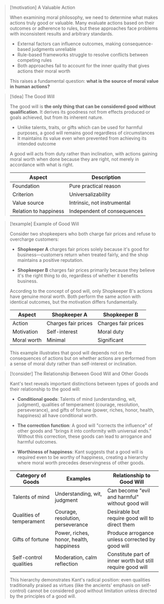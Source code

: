 > [!motivation] A Valuable Action
> 
> When examining moral philosophy, we need to determine what makes actions truly good or valuable. Many evaluate actions based on their outcomes or adherence to rules, but these approaches face problems with inconsistent results and arbitrary standards.
> 
> - External factors can influence outcomes, making consequence-based judgments unreliable
> - Rule-based frameworks struggle to resolve conflicts between competing rules
> - Both approaches fail to account for the inner quality that gives actions their moral worth
> 
> This raises a fundamental question: **what is the source of moral value in human actions?**

> [!idea] The Good Will
> 
> The good will is **the only thing that can be considered good without qualification**. It derives its goodness not from effects produced or goals achieved, but from its inherent nature.
> 
> - Unlike talents, traits, or gifts which can be used for harmful purposes, a good will remains good regardless of circumstances
> - It maintains its value even when prevented from achieving its intended outcome
> 
> A good will acts from duty rather than inclination, with actions gaining moral worth when done because they are right, not merely in accordance with what is right.
> 
> |Aspect|Description|
> |---|---|
> |Foundation|Pure practical reason|
> |Criterion|Universalizability|
> |Value source|Intrinsic, not instrumental|
> |Relation to happiness|Independent of consequences|

> [!example] Example of Good Will
> 
> Consider two shopkeepers who both charge fair prices and refuse to overcharge customers:
> 
> - **Shopkeeper A** charges fair prices solely because it's good for business—customers return when treated fairly, and the shop maintains a positive reputation.
>     
> - **Shopkeeper B** charges fair prices primarily because they believe it's the right thing to do, regardless of whether it benefits business.
>     
> 
> According to the concept of good will, only Shopkeeper B's actions have genuine moral worth. Both perform the same action with identical outcomes, but the motivation differs fundamentally.
> 
> |Aspect|Shopkeeper A|Shopkeeper B|
> |---|---|---|
> |Action|Charges fair prices|Charges fair prices|
> |Motivation|Self-interest|Moral duty|
> |Moral worth|Minimal|Significant|
> 
> This example illustrates that good will depends not on the consequences of actions but on whether actions are performed from a sense of moral duty rather than self-interest or inclination.

> [!consider] The Relationship Between Good Will and Other Goods
> 
> Kant's text reveals important distinctions between types of goods and their relationship to the good will:
> 
> - **Conditional goods**: Talents of mind (understanding, wit, judgment), qualities of temperament (courage, resolution, perseverance), and gifts of fortune (power, riches, honor, health, happiness) all have conditional worth.
>     
> - **The correction function**: A good will "corrects the influence" of other goods and "brings it into conformity with universal ends." Without this correction, these goods can lead to arrogance and harmful outcomes.
>     
> - **Worthiness of happiness**: Kant suggests that a good will is required even to be worthy of happiness, creating a hierarchy where moral worth precedes deservingness of other goods.
>     
> 
> |Category of Goods|Examples|Relationship to Good Will|
> |---|---|---|
> |Talents of mind|Understanding, wit, judgment|Can become "evil and harmful" without good will|
> |Qualities of temperament|Courage, resolution, perseverance|Desirable but require good will to direct them|
> |Gifts of fortune|Power, riches, honor, health, happiness|Produce arrogance unless corrected by good will|
> |Self-control qualities|Moderation, calm reflection|Constitute part of inner worth but still require good will|
> 
> This hierarchy demonstrates Kant's radical position: even qualities traditionally praised as virtues (like the ancients' emphasis on self-control) cannot be considered good without limitation unless directed by the principles of a good will.